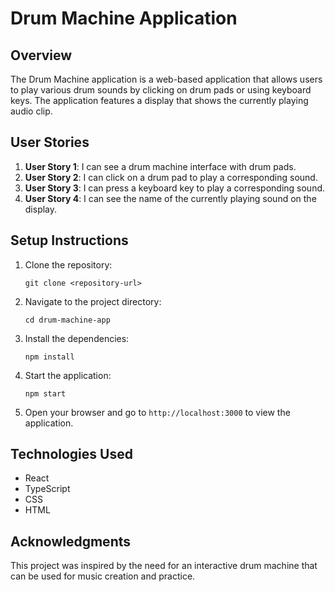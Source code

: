 # Drum Machine Application

## Overview
The Drum Machine application is a web-based application that allows users to play various drum sounds by clicking on drum pads or using keyboard keys. The application features a display that shows the currently playing audio clip.

## User Stories
1. **User Story 1**: I can see a drum machine interface with drum pads.
2. **User Story 2**: I can click on a drum pad to play a corresponding sound.
3. **User Story 3**: I can press a keyboard key to play a corresponding sound.
4. **User Story 4**: I can see the name of the currently playing sound on the display.

## Setup Instructions
1. Clone the repository:
   ```
   git clone <repository-url>
   ```
2. Navigate to the project directory:
   ```
   cd drum-machine-app
   ```
3. Install the dependencies:
   ```
   npm install
   ```
4. Start the application:
   ```
   npm start
   ```
5. Open your browser and go to `http://localhost:3000` to view the application.

## Technologies Used
- React
- TypeScript
- CSS
- HTML

## Acknowledgments
This project was inspired by the need for an interactive drum machine that can be used for music creation and practice.